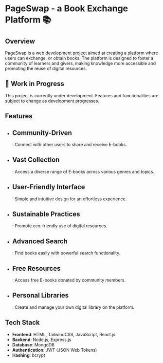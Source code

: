 # PageSwap - a Book Exchange Platform 📚

## Overview

PageSwap is a web development project aimed at creating a platform where users can exchange, or obtain books. The platform is designed to foster a community of learners and givers, making knowledge more accessible and promoting the reuse of digital resources.

## 🚧 Work in Progress
This project is currently under development. Features and functionalities are subject to change as development progresses.

## Features

- <h2>Community-Driven</h2>: Connect with other users to share and receive E-books.
- <h2>Vast Collection</h2>: Access a diverse range of E-books across various genres and topics.
- <h2>User-Friendly Interface</h2>: Simple and intuitive design for an effortless experience.
- <h2>Sustainable Practices</h2>: Promote eco-friendly use of digital resources.
- <h2>Advanced Search</h2>: Find books easily with powerful search functionality.
- <h2>Free Resources</h2>: Access free E-books donated by community members.
- <h2>Personal Libraries</h2>: Create and manage your own digital library on the platform.

## Tech Stack

- **Frontend**: HTML, TailwindCSS, JavaScript, React.js
- **Backend**: Node.js, Express.js
- **Database**: MongoDB
- **Authentication**: JWT (JSON Web Tokens)
- **Hashing**: bcrypt
